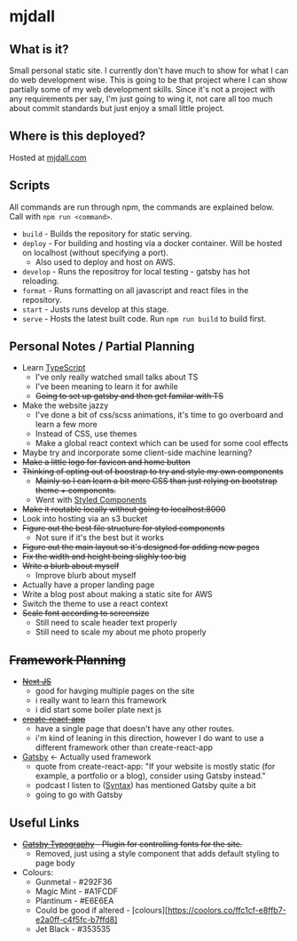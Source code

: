 # mjdall
## What is it?
Small personal static site. I currently don't have much to show for what I can do web development wise. This is going to be that project where I can show partially some of my web development skills. Since it's not a project with any requirements per say, I'm just going to wing it, not care all too much about commit standards but just enjoy a small little project.

## Where is this deployed?
Hosted at [mjdall.com](http://mjdall.com)

## Scripts
All commands are run through npm, the commands are explained below. Call with `npm run <command>`.
* `build` - Builds the repository for static serving.
* `deploy` - For building and hosting via a docker container. Will be hosted on localhost (without specifying a port).
    * Also used to deploy and host on AWS.
* `develop` - Runs the repositroy for local testing - gatsby has hot reloading.
* `format` - Runs formatting on all javascript and react files in the repository.
* `start` - Justs runs develop at this stage.
* `serve` - Hosts the latest built code. Run `npm run build` to build first.

## Personal Notes / Partial Planning
* Learn [TypeScript](https://www.typescriptlang.org/)
    * I've only really watched small talks about TS
    * I've been meaning to learn it for awhile
    * ~~Going to set up gatsby and then get familar with TS~~
* Make the website jazzy
    * I've done a bit of css/scss animations, it's time to go overboard and learn a few more
    * Instead of CSS, use themes
    * Make a global react context which can be used for some cool effects
* Maybe try and incorporate some client-side machine learning?
* ~~Make a little logo for favicon and home button~~
* ~~Thinking of opting out of boostrap to try and style my own components~~
    * ~~Mainly so I can learn a bit more CSS than just relying on bootstrap theme + components.~~
    * Went with [Styled Components](https://www.styled-components.com)
* ~~Make it routable locally without going to localhost:8000~~
* Look into hosting via an s3 bucket
* ~~Figure out the best file structure for styled components~~
    * Not sure if it's the best but it works
* ~~Figure out the main layout so it's designed for adding new pages~~
* ~~Fix the width and height being slighly too big~~
* ~~Write a blurb about myself~~
    * Improve blurb about myself
* Actually have a proper landing page
* Write a blog post about making a static site for AWS
* Switch the theme to use a react context
* ~~Scale font according to screensize~~
    * Still need to scale header text properly
    * Still need to scale my about me photo properly

## ~~Framework Planning~~
* ~~[Next JS](https://nextjs.org/)~~
    * good for havging multiple pages on the site
    * i really want to learn this framework
    * i did start some boiler plate next js
* ~~[create-react-app](https://github.com/facebook/create-react-app)~~
    * have a single page that doesn't have any other routes.
    * i'm kind of leaning in this direction, however I do want to use a different framework other than create-react-app
* [Gatsby](https://www.gatsbyjs.org/) <- Actually used framework
    * quote from create-react-app: "If your website is mostly static (for example, a portfolio or a blog), consider using Gatsby instead."
    * podcast I listen to ([Syntax](https://syntax.fm/)) has mentioned Gatsby quite a bit
    * going to go with Gatsby

## Useful Links
* ~~[Gatsby Typography](https://www.gatsbyjs.org/docs/typography-js/) - Plugin for controlling fonts for the site.~~
    * Removed, just using a style component that adds default styling to page body
* Colours:
    * Gunmetal - #292F36
    * Magic Mint - #A1FCDF
    * Plantinum - #E6E6EA
    * Could be good if altered - [colours][https://coolors.co/ffc1cf-e8ffb7-e2a0ff-c4f5fc-b7ffd8]
    * Jet Black - #353535
